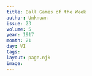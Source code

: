 ```yaml
---
title: Ball Games of the Week
author: Unknown
issue: 23
volume: 5
year: 1917
month: 21
day: VI
tags:
layout: page.njk
image:
---
```



